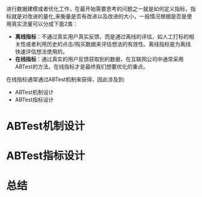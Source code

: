 
进行数据建模或者优化工作，在最开始需要思考的问题之一就是如何定义指标，指标就是对改进的量化,来衡量是否有改进以及改进的大小，一般情况根据是否是使用真实流量可以分成下面2类：
- **离线指标**：不通过真实用户真实反馈，而是通过离线的评估，如人工打标的相关性或者利用历史的点击/购买数据来评估想法的有效性。离线指标是为离线快速评估想法使用的。
- **在线指标**：通过真实的用户反馈获取到的数据，在互联网公司中通常采用ABTest的方法。在线指标才是最终我们想要优化的重点。

在线指标通常通过ABTest机制来获得，因此涉及到:
- ABTest机制设计
- ABTest指标设计

# ABTest机制设计

# ABTest指标设计

# 总结


